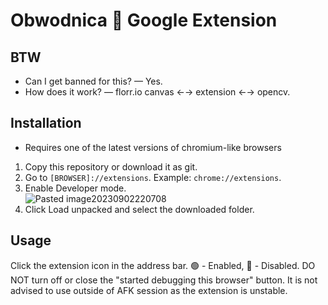 # Obwodnica 🐞 Google Extension
## BTW
* Can I get banned for this? — Yes.
* How does it work? — florr.io canvas ←→ extension ←→ opencv.
## Installation
* Requires one of the latest versions of chromium-like browsers
1. Сopy this repository or download it as git.
2. Go to `[BROWSER]://extensions`. Example: `chrome://extensions`.
3. Enable Developer mode.<br>
![Pasted image20230902220708](https://github.com/salamasla/obwodnica/assets/143289053/c647b584-e7de-4e0a-bbcb-4da696b58b9a)
4. Click Load unpacked and select the downloaded folder.
## Usage
Click the extension icon in the address bar. 🟢 - Enabled, 🔴 - Disabled.
DO NOT turn off or close the "started debugging this browser" button.
It is not advised to use outside of AFK session as the extension is unstable. 
